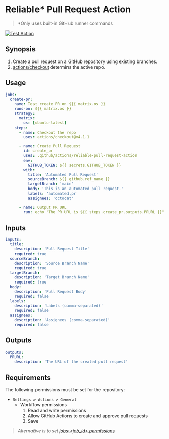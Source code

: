 # Reliable* Pull Request Action

> *Only uses built-in GitHub runner commands

[![Test Action](https://github.com/CDCgov/reliable-pull-request-action/actions/workflows/test-action.yml/badge.svg)](https://github.com/CDCgov/reliable-pull-request-action/actions/workflows/test-action.yml)

## Synopsis

1. Create a pull request on a GitHub repository using existing branches.
2. [actions/checkout](https://github.com/actions/checkout) determins the active repo.

## Usage

```yml
jobs:
  create-pr:
    name: Test create PR on ${{ matrix.os }}
    runs-on: ${{ matrix.os }}
    strategy:
      matrix:
        os: [ubuntu-latest]
    steps:
      - name: Checkout the repo
        uses: actions/checkout@v4.1.1

      - name: Create Pull Request
        id: create_pr
        uses: .github/actions/reliable-pull-request-action
        env:
          GITHUB_TOKEN: ${{ secrets.GITHUB_TOKEN }}
        with:
          title: 'Automated Pull Request'
          sourceBranch: ${{ github.ref_name }}
          targetBranch: 'main'
          body: 'This is an automated pull request.'
          labels: 'automated,pr'
          assignees: 'octocat'

      - name: Output PR URL
        run: echo "The PR URL is ${{ steps.create_pr.outputs.PRURL }}"
```

## Inputs

```yml
inputs:
  title:
    description: 'Pull Request Title'
    required: true
  sourceBranch:
    description: 'Source Branch Name'
    required: true
  targetBranch:
    description: 'Target Branch Name'
    required: true
  body:
    description: 'Pull Request Body'
    required: false
  labels:
    description: 'Labels (comma-separated)'
    required: false
  assignees:
    description: 'Assignees (comma-separated)'
    required: false
```

## Outputs
```yml
outputs:
  PRURL:
    description: 'The URL of the created pull request'
```

## Requirements

The following permissions must be set for the repository:
  * `Settings > Actions > General`
     * Workflow permissions
       1. Read and write permissions
       2. Allow GitHub Actions to create and approve pull requests
       3. Save

>*Alternative is to set [jobs.<job_id>.permissions](https://docs.github.com/en/actions/using-workflows/workflow-syntax-for-github-actions#jobsjob_idpermissions)*
